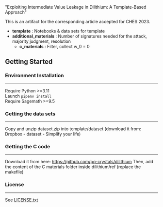 "Exploiting Intermediate Value Leakage in Dilithium: A Template-Based Approach"

 

This is an artifact for the corresponding article accepted for CHES 2023.

 

* __template__ : Notebooks & data sets for template
* __additional_materials__ : Number of signatures needed for the attack, majority judgment, resolution
    * __c_materials__ : Filter, collect w_0 = 0

 

## Getting Started
### Environment Installation
---
Require Python >=3.11 \
Launch ```pipenv install``` \
Require Sagemath >=9.5

 

### Getting the data sets
---

 

Copy and unzip dataset.zip into template/dataset (download it from: Dropbox - dataset - Simplify your life)

 

### Getting the C code
---

 

Download it from here: https://github.com/pq-crystals/dilithium
Then, add the content of the C materials folder inside dilithium/ref (replace the makefile)

 


### License
---
See [LICENSE.txt](./LICENSE.txt)

